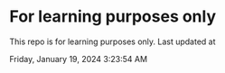# For learning purposes only
This repo is for learning purposes only.
Last updated at

Friday, January 19, 2024 3:23:54 AM

